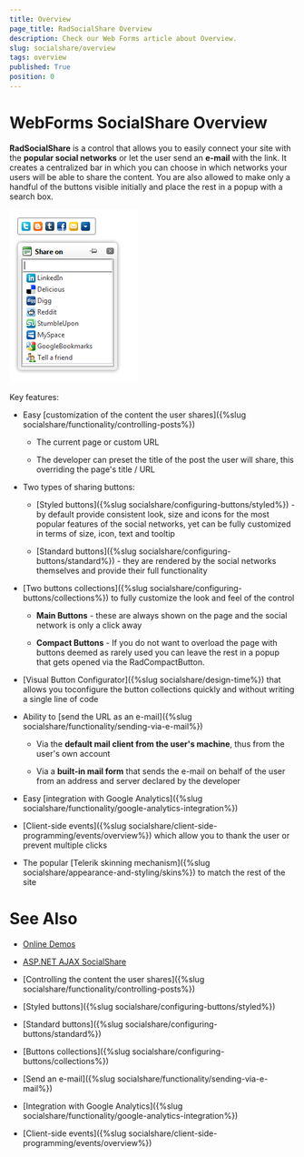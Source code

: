 ```yaml
---
title: Overview
page_title: RadSocialShare Overview
description: Check our Web Forms article about Overview.
slug: socialshare/overview
tags: overview
published: True
position: 0
---
```


# WebForms SocialShare Overview



**RadSocialShare** is a control that allows you to easily connect your site with the **popular social networks** or let the user send an **e-mail** with the link. It creates a centralized bar in which you can choose in which networks your users will be able to share the content. You are also allowed to make only a handful of the buttons visible initially and place the rest in a popup with a search box.

![webforms socialshare overview](images/socialshare-overview.png "webforms socialshare overview")

Key features:

* Easy [customization of the content the user shares]({%slug socialshare/functionality/controlling-posts%})

	* The current page or custom URL

	* The developer can preset the title of the post the user will share, this overriding the page's title / URL

* Two types of sharing buttons:

	* [Styled buttons]({%slug socialshare/configuring-buttons/styled%}) - by default provide consistent look, size and icons for the most popular features of the social networks, yet can be fully customized in terms of size, icon, text and tooltip
	
	* [Standard buttons]({%slug socialshare/configuring-buttons/standard%}) - they are rendered by the social networks themselves and provide their full functionality

* [Two buttons collections]({%slug socialshare/configuring-buttons/collections%}) to fully customize the look and feel of the control

	* **Main Buttons** - these are always shown on the page and the social network is only a click away
	
	* **Compact Buttons** - If you do not want to overload the page with buttons deemed as rarely used you can leave the rest in a popup that gets opened via the RadCompactButton.

* [Visual Button Configurator]({%slug socialshare/design-time%}) that allows you toconfigure the button collections quickly and without writing a single line of code

* Ability to [send the URL as an e-mail]({%slug socialshare/functionality/sending-via-e-mail%})

	* Via the **default mail client from the user's machine**, thus from the user's own account
	
	* Via a **built-in mail form** that sends the e-mail on behalf of the user from an address and server declared by the developer

* Easy [integration with Google Analytics]({%slug socialshare/functionality/google-analytics-integration%})

* [Client-side events]({%slug socialshare/client-side-programming/events/overview%}) which allow you to thank the user or prevent multiple clicks

* The popular [Telerik skinning mechanism]({%slug socialshare/appearance-and-styling/skins%}) to match the rest of the site

# See Also

 * [Online Demos](https://demos.telerik.com/aspnet-ajax/socialshare/examples/overview/defaultcs.aspx)
 
 * [ASP.NET AJAX SocialShare](https://www.telerik.com/products/aspnet-ajax/socialshare.aspx)

 * [Controlling the content the user shares]({%slug socialshare/functionality/controlling-posts%})

 * [Styled buttons]({%slug socialshare/configuring-buttons/styled%})

 * [Standard buttons]({%slug socialshare/configuring-buttons/standard%})

 * [Buttons collections]({%slug socialshare/configuring-buttons/collections%})

 * [Send an e-mail]({%slug socialshare/functionality/sending-via-e-mail%})

 * [Integration with Google Analytics]({%slug socialshare/functionality/google-analytics-integration%})

 * [Client-side events]({%slug socialshare/client-side-programming/events/overview%})
